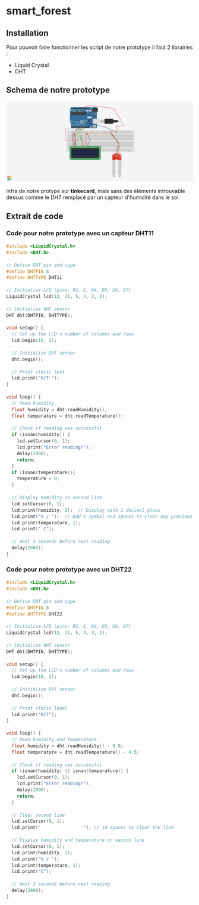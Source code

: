 # smart_forest

## **Installation**

Pour pouvoir faire fonctionner les script de notre prototype il faut 2 librairies : 
* Liquid Crystal
* DHT

## **Schema de notre prototype**

![Infra protoype](https://github.com/quentin-beaufort/smart_forest/blob/main/Fantastic%20Krunk.png)

Infra de notre protype sur **tinkecard**, mais sans des éléments introuvable dessus comme le DHT remplacé par un capteur d'humidité dans le sol.

## **Extrait de code**

### Code pour notre prototype avec un capteur DHT11 

``` cpp
#include <LiquidCrystal.h>
#include <DHT.h>

// Define DHT pin and type
#define DHTPIN 8
#define DHTTYPE DHT11

// Initialize LCD (pins: RS, E, D4, D5, D6, D7)
LiquidCrystal lcd(12, 11, 5, 4, 3, 2);

// Initialize DHT sensor
DHT dht(DHTPIN, DHTTYPE);

void setup() {
  // Set up the LCD's number of columns and rows
  lcd.begin(16, 2);
  
  // Initialize DHT sensor
  dht.begin();
  
  // Print static text
  lcd.print("H/T:");
}

void loop() {
  // Read humidity
  float humidity = dht.readHumidity();
  float temperature = dht.readTemperature();
  
  // Check if reading was successful
  if (isnan(humidity)) {
    lcd.setCursor(0, 1);
    lcd.print("Error reading!");
    delay(2000);
    return;
  }
  if (isnan(temperature)){
    temperature = 0;
  }
  
  // Display humidity on second line
  lcd.setCursor(0, 1);
  lcd.print(humidity, 1);  // Display with 1 decimal place
  lcd.print("% / ");  // Add % symbol and spaces to clear any previous characters
  lcd.print(temperature, 1);
  lcd.print(" C");
  
  // Wait 2 seconds before next reading
  delay(2000);
}
```
### Code pour notre prototype avec un DHT22 

``` cpp
#include <LiquidCrystal.h>
#include <DHT.h>

// Define DHT pin and type
#define DHTPIN 8
#define DHTTYPE DHT22

// Initialize LCD (pins: RS, E, D4, D5, D6, D7)
LiquidCrystal lcd(12, 11, 5, 4, 3, 2);

// Initialize DHT sensor
DHT dht(DHTPIN, DHTTYPE);

void setup() {
  // Set up the LCD's number of columns and rows
  lcd.begin(16, 2);
  
  // Initialize DHT sensor
  dht.begin();
  
  // Print static label
  lcd.print("H/T");
}

void loop() {
  // Read humidity and temperature
  float humidity = dht.readHumidity() - 9.0;
  float temperature = dht.readTemperature() - 4.5;
  
  // Check if reading was successful
  if (isnan(humidity) || isnan(temperature)) {
    lcd.setCursor(0, 1);
    lcd.print("Error reading!");
    delay(2000);
    return;
  }
  
  // Clear second line
  lcd.setCursor(0, 1);
  lcd.print("                "); // 16 spaces to clear the line
  
  // Display humidity and temperature on second line
  lcd.setCursor(0, 1);
  lcd.print(humidity, 1);
  lcd.print("% / ");
  lcd.print(temperature, 1);
  lcd.print("C");
  
  // Wait 2 seconds before next reading
  delay(2000);
}
```
